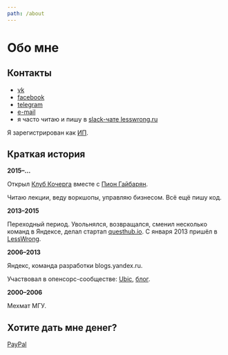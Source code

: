 ```yaml
---
path: /about
---
```

# Обо мне
## Контакты

* [vk](https://vk.com/berekuk)
* [facebook](https://facebook.com/berekuk)
* [telegram](https://t.me/berekuk)
* [e-mail](mailto:me@berekuk.ru)
* я часто читаю и пишу в [slack-чате lesswrong.ru](https://lesswrong.ru/slack)

Я зарегистрирован как [ИП](https://elba.kontur.ru/card/kocherga).

## Краткая история

**2015–...**

Открыл [Клуб Кочерга](https://kocherga-club.ru) вместе с [Пион Гайбарян](https://vk.com/piongaybaryan).

Читаю лекции, веду воркшопы, управляю бизнесом. Всё ещё пишу код.

**2013–2015**

Переходный период. Увольнялся, возвращался, сменил несколько команд в Яндексе, делал стартап [questhub.io](https://github.com/berekuk/questhub). С января 2013 пришёл в [LessWrong](https://lesswrong.ru).

**2006–2013**

Яндекс, команда разработки blogs.yandex.ru.

Участвовал в опенсорс-сообществе: [Ubic](https://github.com/berekuk/Ubic), [блог](http://blogs.perl.org/users/vyacheslav_matjukhin/).

**2000–2006**

Мехмат МГУ.

## Хотите дать мне денег?

[PayPal](https://www.paypal.me/berekuk/1000rub)
